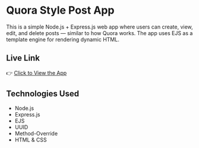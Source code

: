 # Quora Style Post App

This is a simple Node.js + Express.js web app where users can create, view, edit, and delete posts — similar to how Quora works. The app uses EJS as a template engine for rendering dynamic HTML.

##  Live Link

👉 [Click to View the App](https://tusharquora.onrender.com)

##  Technologies Used

- Node.js
- Express.js
- EJS
- UUID
- Method-Override
- HTML & CSS


